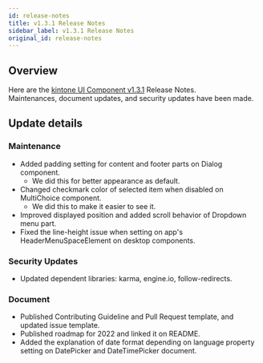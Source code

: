 ```yaml
---
id: release-notes
title: v1.3.1 Release Notes
sidebar_label: v1.3.1 Release Notes
original_id: release-notes
---
```


## Overview

Here are the [kintone UI Component v1.3.1](https://github.com/kintone-labs/kintone-ui-component/releases/tag/v1.3.1) Release Notes.<br/>
Maintenances, document updates, and security updates have been made.

## Update details
### Maintenance
- Added padding setting for content and footer parts on Dialog component.
  - We did this for better appearance as default.
- Changed checkmark color of selected item when disabled on MultiChoice component.
  - We did this to make it easier to see it.
- Improved displayed position and added scroll behavior of Dropdown menu part.
- Fixed the line-height issue when setting on app's HeaderMenuSpaceElement on desktop components.

### Security Updates
- Updated dependent libraries: karma, engine.io, follow-redirects.

### Document
- Published Contributing Guideline and Pull Request template, and updated issue template.
- Published roadmap for 2022 and linked it on README.
- Added the explanation of date format depending on language property setting on DatePicker and DateTimePicker document.
